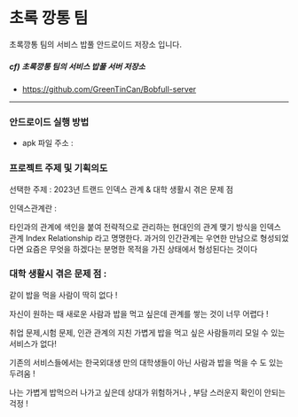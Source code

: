 # 초록 깡통 팀

초록깡통 팀의 서비스 밥풀 안드로이드 저장소 입니다.

##### cf) 초록깡통 팀의 서비스 밥풀 서버 저장소

- https://github.com/GreenTinCan/Bobfull-server

---

### 안드로이드 실행 방법

- apk 파일 주소 :

### 프로젝트 주제 및 기획의도

선택한 주제 : 2023년 트랜드 인덱스 관계 & 대학 생활시 겪은 문제 점

인덱스관계란 :

타인과의 관계에 색인을 붙여 전략적으로 관리하는 현대인의 관계 맺기 방식을 인덱스 관계 Index Relationship 라고 명명한다. 과거의 인간관계는 우연한 만남으로 형성되었다면 요즘은 무엇을 하겠다는 분명한 목적을 가진 상태에서 형성된다는 것이다

### 대학 생활시 겪은 문제 점 :

같이 밥을 먹을 사람이 딱히 없다 !

자신이 원하는 때 새로운 사람과 밥을 먹고 싶은데 관계를 쌓는 것이 너무 어렵다 !

취업 문제,시험 문제, 인관 관계의 지친 가볍게 밥을 먹고 싶은 사람들끼리 모일 수 있는 서비스가 없다!

기존의 서비스들에서는 한국외대생 만의 대학생들이 아닌 사람과 밥을 먹을 수 도 있는 두려움 !

나는 가볍게 밥먹으러 나가고 싶은데 상대가 위험하거나 , 부담 스러운지 확인이 안되는 걱정 !
